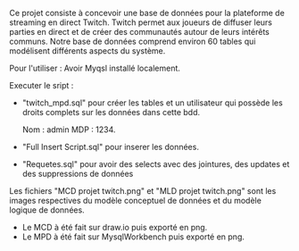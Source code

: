   Ce projet consiste à concevoir une base de données pour la plateforme de streaming en direct Twitch.
Twitch permet aux joueurs de diffuser leurs parties en direct et de créer des communautés autour de leurs intérêts communs.
Notre base de données comprend environ 60 tables qui modélisent différents aspects du système.

Pour l'utiliser :
Avoir Myqsl installé localement.

Executer le sript :
- "twitch_mpd.sql" pour créer les tables et un utilisateur qui possède les droits complets sur les données dans cette bdd.

  Nom : admin MDP : 1234.
- "Full Insert Script.sql" pour inserer les données.
- "Requetes.sql" pour avoir des selects avec des jointures, des updates et des suppressions de données

Les fichiers "MCD projet twitch.png" et "MLD projet twitch.png" sont les images respectives du modèle conceptuel de données et du modèle logique de données.

- Le MCD à été fait sur draw.io puis exporté en png.
- Le MPD à été fait sur MysqlWorkbench puis exporté en png.
